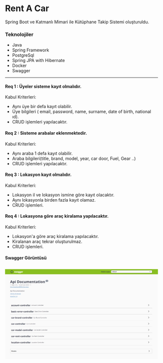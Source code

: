 # Rent A Car
Spring Boot ve Katmanlı Mimari ile Kütüphane Takip Sistemi oluşturuldu.

### Teknolojiler
- Java
- Spring Framework
- PostgreSql
- Spring JPA with Hibernate
- Docker
- Swagger
---------------------------------------------------
#### Req 1 : Üyeler sisteme kayıt olmalıdır.
Kabul Kriterleri:
- Aynı üye bir defa kayıt olabilir.
- Üye bilgileri ( email, password, name, surname, date of birth, national ıd).
- CRUD işlemleri yapılacaktır.
#### Req 2 : Sisteme arabalar eklenmektedir.
Kabul Kriterleri:
- Aynı araba 1 defa kayıt olabilir.
- Araba bilgileri(title, brand, model, year, car door, Fuel, Gear ..)
- CRUD işlemleri yapılacaktır.
#### Req 3 : Lokasyon kayıt olmalıdır.
Kabul Kriterleri:
- Lokasyon il ve lokasyon ismine göre kayıt olacaktır.
- Aynı lokasyonla birden fazla kayıt olamaz.
- CRUD işlemleri.

#### Req 4 : Lokasyona göre araç kiralama yapılacaktır.
Kabul Kriterleri:
- Lokasyon'a göre araç kiralama yapılacaktır.
- Kiralanan araç tekrar oluşturulmaz.
- CRUD işlemleri.

#### Swagger Görüntüsü
![Restfull Api](https://github.com/codeunlu/RentACar/blob/master/1.jpg)
---------------------------------------------------
